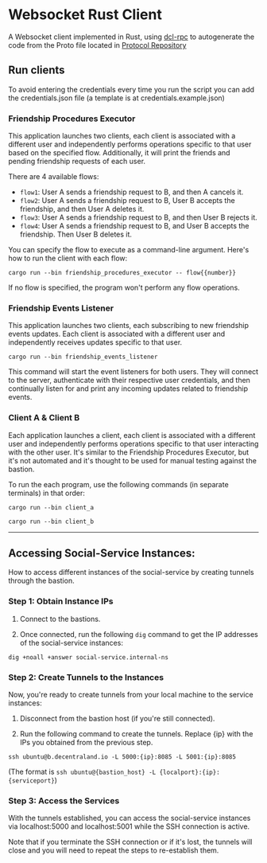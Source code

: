 # Websocket Rust Client

A Websocket client implemented in Rust, using [dcl-rpc](https://crates.io/crates/dcl-rpc) to autogenerate the code from the Proto file located in [Protocol Repository](https://github.com/decentraland/protocol/blob/main/proto/decentraland/social/friendships/friendships.proto)

## Run clients

To avoid entering the credentials every time you run the script you can add the credentials.json file (a template is at credentials.example.json)

### Friendship Procedures Executor

This application launches two clients, each client is associated with a different user and independently performs operations specific to that user based on the specified flow. Additionally, it will print the friends and pending friendship requests of each user.

There are 4 available flows:

- `flow1`: User A sends a friendship request to B, and then A cancels it.
- `flow2`: User A sends a friendship request to B, User B accepts the friendship, and then User A deletes it.
- `flow3`: User A sends a friendship request to B, and then User B rejects it.
- `flow4`: User A sends a friendship request to B, and User B accepts the friendship. Then User B deletes it.

You can specify the flow to execute as a command-line argument. Here's how to run the client with each flow:

`cargo run --bin friendship_procedures_executor -- flow{{number}}`

If no flow is specified, the program won't perform any flow operations.

### Friendship Events Listener

This application launches two clients, each subscribing to new friendship events updates. Each client is associated with a different user and independently receives updates specific to that user.

`cargo run --bin friendship_events_listener`

This command will start the event listeners for both users. They will connect to the server, authenticate with their respective user credentials, and then continually listen for and print any incoming updates related to friendship events.

### Client A & Client B

Each application launches a client, each client is associated with a different user and independently performs operations specific to that user interacting with the other user. It's similar to the Friendship Procedures Executor, but it's not automated and it's thought to be used for manual testing against the bastion.

To run the each program, use the following commands (in separate terminals) in that order:

`cargo run --bin client_a`

`cargo run --bin client_b`

---

## Accessing Social-Service Instances:

How to access different instances of the social-service by creating tunnels through the bastion.

### Step 1: Obtain Instance IPs

1. Connect to the bastions.

2. Once connected, run the following `dig` command to get the IP addresses of the social-service instances:

`dig +noall +answer social-service.internal-ns`

### Step 2: Create Tunnels to the Instances

Now, you're ready to create tunnels from your local machine to the service instances:

1. Disconnect from the bastion host (if you're still connected).

2. Run the following command to create the tunnels. Replace {ip} with the IPs you obtained from the previous step.

`ssh ubuntu@b.decentraland.io -L 5000:{ip}:8085 -L 5001:{ip}:8085`

(The format is `ssh ubuntu@{bastion_host} -L {localport}:{ip}:{serviceport}`)

### Step 3: Access the Services

With the tunnels established, you can access the social-service instances via localhost:5000 and localhost:5001 while the SSH connection is active.

Note that if you terminate the SSH connection or if it's lost, the tunnels will close and you will need to repeat the steps to re-establish them.
